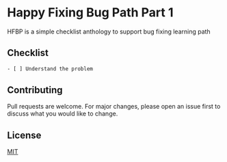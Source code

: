 # Happy Fixing Bug Path Part 1

HFBP is a simple checklist anthology to support bug fixing learning path

## Checklist

```bash
- [ ] Understand the problem
```

## Contributing

Pull requests are welcome. For major changes, please open an issue first
to discuss what you would like to change.

## License

[MIT](https://choosealicense.com/licenses/mit/)